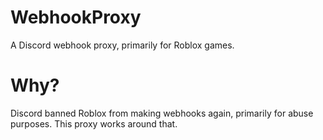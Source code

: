# WebhookProxy
A Discord webhook proxy, primarily for Roblox games.

# Why?
Discord banned Roblox from making webhooks again, primarily for abuse purposes. This proxy works around that.
